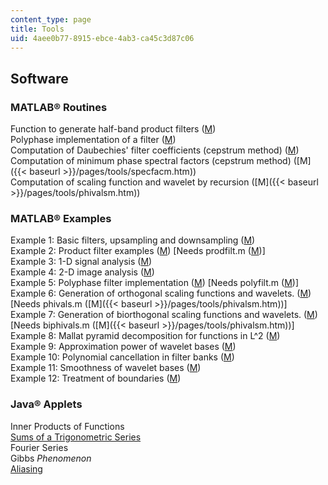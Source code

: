 ```yaml
---
content_type: page
title: Tools
uid: 4aee0b77-8915-ebce-4ab3-ca45c3d87c06
---
```


Software
--------

### MATLAB® Routines

Function to generate half-band product filters ([M](/courses/mathematics/18-327-wavelets-filter-banks-and-applications-spring-2003/tools/prodfilt.m))  
Polyphase implementation of a filter ([M](/courses/mathematics/18-327-wavelets-filter-banks-and-applications-spring-2003/tools/polyfilt.m))  
Computation of Daubechies' filter coefficients (cepstrum method) ([M](/courses/mathematics/18-327-wavelets-filter-banks-and-applications-spring-2003/tools/daub.m))  
Computation of minimum phase spectral factors (cepstrum method) ([M]({{< baseurl >}}/pages/tools/specfacm.htm))  
Computation of scaling function and wavelet by recursion ([M]({{< baseurl >}}/pages/tools/phivalsm.htm))

### MATLAB® Examples

Example 1: Basic filters, upsampling and downsampling ([M](/courses/mathematics/18-327-wavelets-filter-banks-and-applications-spring-2003/tools/example1.m))  
Example 2: Product filter examples ([M](/courses/mathematics/18-327-wavelets-filter-banks-and-applications-spring-2003/tools/example2.m)) \[Needs prodfilt.m ([M](/courses/mathematics/18-327-wavelets-filter-banks-and-applications-spring-2003/tools/prodfilt.m))\]  
Example 3: 1-D signal analysis ([M](/courses/mathematics/18-327-wavelets-filter-banks-and-applications-spring-2003/tools/example3.m))  
Example 4: 2-D image analysis ([M](/courses/mathematics/18-327-wavelets-filter-banks-and-applications-spring-2003/tools/example4.m))  
Example 5: Polyphase filter implementation ([M](/courses/mathematics/18-327-wavelets-filter-banks-and-applications-spring-2003/tools/example5.m)) \[Needs polyfilt.m ([M](/courses/mathematics/18-327-wavelets-filter-banks-and-applications-spring-2003/tools/polyfilt.m))\]  
Example 6: Generation of orthogonal scaling functions and wavelets. ([M](/courses/mathematics/18-327-wavelets-filter-banks-and-applications-spring-2003/tools/example6.m)) \[Needs phivals.m ([M]({{< baseurl >}}/pages/tools/phivalsm.htm))\]  
Example 7: Generation of biorthogonal scaling functions and wavelets. ([M](/courses/mathematics/18-327-wavelets-filter-banks-and-applications-spring-2003/tools/example7.m)) \[Needs biphivals.m ([M]({{< baseurl >}}/pages/tools/phivalsm.htm))\]  
Example 8: Mallat pyramid decomposition for functions in L^2 ([M](/courses/mathematics/18-327-wavelets-filter-banks-and-applications-spring-2003/tools/example8.m))  
Example 9: Approximation power of wavelet bases ([M](/courses/mathematics/18-327-wavelets-filter-banks-and-applications-spring-2003/tools/example9.m))  
Example 10: Polynomial cancellation in filter banks ([M](/courses/mathematics/18-327-wavelets-filter-banks-and-applications-spring-2003/tools/example10.m))  
Example 11: Smoothness of wavelet bases ([M](/courses/mathematics/18-327-wavelets-filter-banks-and-applications-spring-2003/tools/example11.m))  
Example 12: Treatment of boundaries ([M](/courses/mathematics/18-327-wavelets-filter-banks-and-applications-spring-2003/tools/example12.m))

### Java® Applets

Inner Products of Functions  
[Sums of a Trigonometric Series](http://www.math.drexel.edu/~pg/java/la_applets/FourierSynthesis/index.html)  
Fourier Series  
Gibbs _Phenomenon_  
[Aliasing](/ans7870/18/18.06/javademo/Aliasing/)